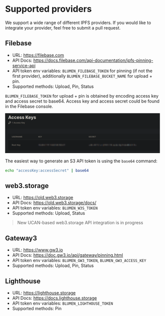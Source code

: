 # Supported providers

We support a wide range of different IPFS providers. If you would like to integrate your provider, feel free to submit a pull request.

## Filebase

- URL: https://filebase.com
- API Docs: https://docs.filebase.com/api-documentation/ipfs-pinning-service-api
- API token env variables: `BLUMEN_FILEBASE_TOKEN` for pinning (if not the first provider), additionally `BLUMEN_FILEBASE_BUCKET_NAME` for upload + pin.
- Supported methods: Upload, Pin, Status

`BLUMEN_FILEBASE_TOKEN` for upload + pin is obtained by encoding access key and access secret to base64. Access key and access secret could be found in the Filebase console.

![Filebase console](filebase.png)

The easiest way to generate an S3 API token is using the `base64` command:

```sh
echo "accessKey:accessSecret" | base64
```

## web3.storage

- URL: https://old.web3.storage
- API Docs: https://old.web3.storage/docs/
- API token env variables: `BLUMEN_W3S_TOKEN`
- Supported methods: Upload, Status

> New UCAN-based web3.storage API integration is in progress

## Gateway3

- URL: https://www.gw3.io
- API Docs: https://doc.gw3.io/api/gateway/pinning.html
- API token env variables: `BLUMEN_GW3_TOKEN`, `BLUMEN_GW3_ACCESS_KEY`
- Supported methods: Upload, Pin, Status

## Lighthouse

- URL: https://lighthouse.storage
- API Docs: https://docs.lighthouse.storage
- API token env variables: `BLUMEN_LIGHTHOUSE_TOKEN`
- Supported methods: Pin
